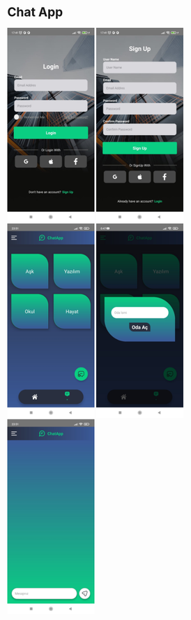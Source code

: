 # Chat App


<p >
  
  <img src="https://github.com/DiyarYelbaka/ChatApp/blob/main/src/assets/ss/SignInScreen.jpeg" width="200"  >
    <img src="https://github.com/DiyarYelbaka/ChatApp/blob/main/src/assets/ss/SignUpScreen.jpeg" width="200"  >
    <img src="https://github.com/DiyarYelbaka/ChatApp/blob/main/src/assets/ss/RoomsScreen.jpg" width="200"  >
    <img src="https://github.com/DiyarYelbaka/ChatApp/blob/main/src/assets/ss/modalScreen.jpg" width="200"  >
    <img src="https://github.com/DiyarYelbaka/ChatApp/blob/main/src/assets/ss/ChatScreen.jpg" width="200"  >
    
    
    
 
</p>

